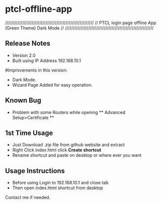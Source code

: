 # ptcl-offline-app

/////////////////////////////////////////////////////////
// PTCL login page offline App (Green Theme) Dark Mode //
/////////////////////////////////////////////////////////

## Release Notes
* Version 2.0
* Built using IP Address 192.168.10.1

#Improvements in this version:
* Dark Mode.
* Wizard Page Added for easy operation.

## Known Bug
* Problem with some Routers while opening ** Advanced Setup>Certificate **

## 1st Time Usage
* Just Download .zip file from github website and extract
* Right Click index.html click **Create shortcut**
* Rename shortcut and paste on desktop or where ever you want

## Usage Instructions
* Before using Login to 192.168.10.1 and close tab
* Then open index.html shortcut from desktop

 Contact me if needed.
